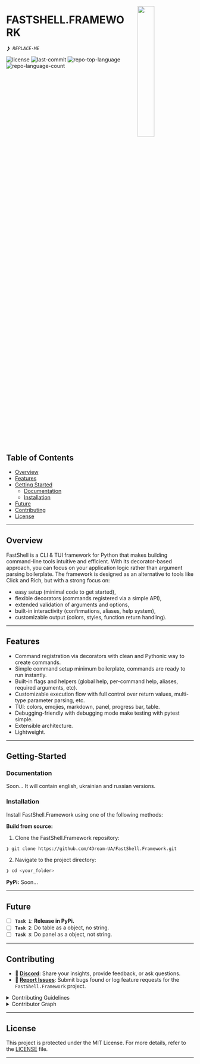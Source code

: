 <div align="left" style="position: relative;">
<img src="https://i.postimg.cc/L5fw0vJq/Chat-GPT-Image-20-2025-12-35-06-removebg-preview.png" align="right" width="30%" style="margin: -20px 0 0 20px;">
<h1>FASTSHELL.FRAMEWORK</h1>
<p align="left">
	<em><code>❯ REPLACE-ME</code></em>
</p>
<p align="left">
	<img src="https://img.shields.io/github/license/4Dream-UA/FastShell.Framework?style=default&logo=opensourceinitiative&logoColor=white&color=0080ff" alt="license">
	<img src="https://img.shields.io/github/last-commit/4Dream-UA/FastShell.Framework?style=default&logo=git&logoColor=white&color=0080ff" alt="last-commit">
	<img src="https://img.shields.io/github/languages/top/4Dream-UA/FastShell.Framework?style=default&color=0080ff" alt="repo-top-language">
	<img src="https://img.shields.io/github/languages/count/4Dream-UA/FastShell.Framework?style=default&color=0080ff" alt="repo-language-count">
</p>
<p align="left"><!-- default option, no dependency badges. -->
</p>
<p align="left">
	<!-- default option, no dependency badges. -->
</p>
</div>
<br clear="right">

##  Table of Contents

- [ Overview](#overview)
- [ Features](#features)
- [ Getting Started](#getting-started)
  - [ Documentation](#documentation)
  - [ Installation](#installation)
- [ Future](#future)
- [ Contributing](#contributing)
- [ License](#license)

---

## Overview

FastShell is a CLI & TUI framework for Python that makes building command-line tools intuitive and efficient. With its decorator-based approach, you can focus on your application logic rather than argument parsing boilerplate.
The framework is designed as an alternative to tools like Click and Rich, but with a strong focus on:
- easy setup (minimal code to get started),
- flexible decorators (commands registered via a simple API),
- extended validation of arguments and options,
- built-in interactivity (confirmations, aliases, help system),
- customizable output (colors, styles, function return handling).


---

## Features
- Command registration via decorators with clean and Pythonic way to create commands.
- Simple command setup minimum boilerplate, commands are ready to run instantly.
- Built-in flags and helpers (global help, per-command help, aliases, required arguments, etc).
- Customizable execution flow with full control over return values, multi-type parameter parsing, etc.
- TUI: colors, emojies, markdown, panel, progress bar, table.
- Debugging-friendly with debugging mode make testing with pytest simple.
- Extensible architecture.
- Lightweight.


---
## Getting-Started

### Documentation

Soon... It will contain english, ukrainian and russian versions.


###  Installation

Install FastShell.Framework using one of the following methods:

**Build from source:**

1. Clone the FastShell.Framework repository:
```sh
❯ git clone https://github.com/4Dream-UA/FastShell.Framework.git
```

2. Navigate to the project directory:
```sh
❯ cd <your_folder>
```

**PyPi:**
Soon... 


---
##  Future

- [ ] **`Task 1`**: <strong>Release in PyPi.</strong>
- [ ] **`Task 2`**: Do table as a object, no string.
- [ ] **`Task 3`**: Do panel as a object, not string.

---

## Contributing

- **💬 [Discord](https://discord.com/users/970993563460587560)**: Share your insights, provide feedback, or ask questions.
- **🐛 [Report Issues](https://github.com/4Dream-UA/FastShell.Framework/issues)**: Submit bugs found or log feature requests for the `FastShell.Framework` project.

<details closed>
<summary>Contributing Guidelines</summary>

1. **Fork the Repository**: Start by forking the project repository to your github account.
2. **Clone Locally**: Clone the forked repository to your local machine using a git client.
   ```sh
   git clone https://github.com/4Dream-UA/FastShell.Framework.git
   ```
3. **Create a New Branch**: Always work on a new branch, giving it a descriptive name.
   ```sh
   git checkout -b new-feature-x
   ```
4. **Make Your Changes**: Develop and test your changes locally.
5. **Commit Your Changes**: Commit with a clear message describing your updates.
   ```sh
   git commit -m 'Implemented new feature x.'
   ```
6. **Push to github**: Push the changes to your forked repository.
   ```sh
   git push origin new-feature-x
   ```
7. **Submit a Pull Request**: Create a PR against the original project repository. Clearly describe the changes and their motivations.
8. **Review**: Once your PR is reviewed and approved, it will be merged into the main branch. Congratulations on your contribution!
</details>

<details closed>
<summary>Contributor Graph</summary>
<br>
<p align="left">
   <a href="https://github.com{/4Dream-UA/FastShell.Framework/}graphs/contributors">
      <img src="https://contrib.rocks/image?repo=4Dream-UA/FastShell.Framework">
   </a>
</p>
</details>

---

## License

This project is protected under the MIT License. For more details, refer to the [LICENSE](https://github.com/4Dream-UA/FastShell.Framework/blob/main/LICENSE) file.

---
